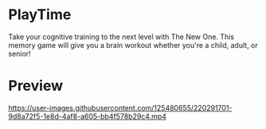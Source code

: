 
# PlayTime
Take your cognitive training to the next level with The New One. This memory game will give you a brain workout whether you're a child, adult, or senior!

# Preview

https://user-images.githubusercontent.com/125480655/220291701-9d8a72f5-1e8d-4af8-a605-bb4f578b29c4.mp4

